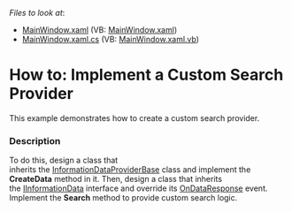 <!-- default file list -->
*Files to look at*:

* [MainWindow.xaml](./CS/CustomSearchProvider/MainWindow.xaml) (VB: [MainWindow.xaml](./VB/CustomSearchProvider/MainWindow.xaml))
* [MainWindow.xaml.cs](./CS/CustomSearchProvider/MainWindow.xaml.cs) (VB: [MainWindow.xaml.vb](./VB/CustomSearchProvider/MainWindow.xaml.vb))
<!-- default file list end -->
# How to: Implement a Custom Search Provider


This example demonstrates how to create a custom search provider.


<h3>Description</h3>

To do this, design a class that inherits&nbsp;the&nbsp;<a href="https://documentation.devexpress.com/#WPF/clsDevExpressXpfMapInformationDataProviderBasetopic">InformationDataProviderBase</a>&nbsp;class&nbsp;and implement the <strong>CreateData</strong>&nbsp;method in it. Then, design a class that inherits the&nbsp;<a href="https://documentation.devexpress.com/#wpf/clsDevExpressXpfMapIInformationDatatopic">IInformationData</a>&nbsp;interface and override its&nbsp;<a href="https://documentation.devexpress.com/#wpf/DevExpressXpfMapIInformationData_OnDataResponsetopic">OnDataResponse</a>&nbsp;event. Implement the&nbsp;<strong>Search</strong>&nbsp;method to provide custom search logic.

<br/>


